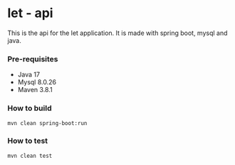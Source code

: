 # let - api

This is the api for the let application. It is made with spring boot, mysql and java.

### Pre-requisites
- Java 17
- Mysql 8.0.26
- Maven 3.8.1

### How to build
```shell
mvn clean spring-boot:run
```

### How to test
```shell
mvn clean test
```


